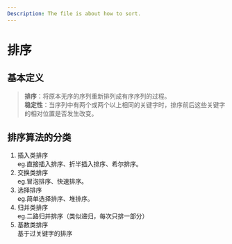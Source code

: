 ```yaml
---
Description: The file is about how to sort.
---
```

# 排序
## 基本定义
>**排序**：将原本无序的序列重新排列成有序序列的过程。<br>
>**稳定性**：当序列中有两个或两个以上相同的关键字时，排序前后这些关键字的相对位置是否发生改变。
## 排序算法的分类
1. 插入类排序<br>
eg.直接插入排序、折半插入排序、希尔排序。
2. 交换类排序<br>
eg.冒泡排序、快速排序。
3. 选择排序<br>
eg.简单选择排序、堆排序。
4. 归并类排序<br>
eg.二路归并排序（类似递归，每次只排一部分）
5. 基数类排序<br>
基于过关键字的排序
